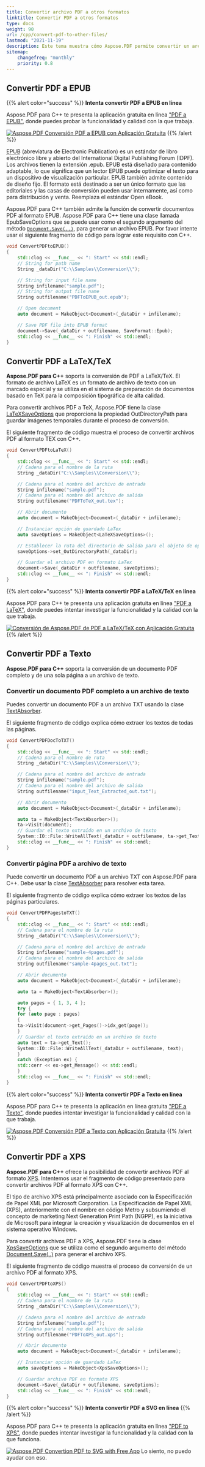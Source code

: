 ```yaml
---
title: Convertir archivo PDF a otros formatos 
linktitle: Convertir PDF a otros formatos 
type: docs
weight: 90
url: /cpp/convert-pdf-to-other-files/
lastmod: "2021-11-19"
description: Este tema muestra cómo Aspose.PDF permite convertir un archivo PDF a otros formatos de archivo.
sitemap:
    changefreq: "monthly"
    priority: 0.8
---
```


## Convertir PDF a EPUB

{{% alert color="success" %}}
**Intenta convertir PDF a EPUB en línea**

Aspose.PDF para C++ te presenta la aplicación gratuita en línea ["PDF a EPUB"](https://products.aspose.app/pdf/conversion/pdf-to-epub), donde puedes probar la funcionalidad y calidad con la que trabaja.

[![Aspose.PDF Conversión PDF a EPUB con Aplicación Gratuita](pdf_to_epub.png)](https://products.aspose.app/pdf/conversion/pdf-to-epub)
{{% /alert %}}

<abbr title="Electronic Publication">EPUB</abbr> (abreviatura de Electronic Publication) es un estándar de libro electrónico libre y abierto del International Digital Publishing Forum (IDPF). Los archivos tienen la extensión .epub.
EPUB está diseñado para contenido adaptable, lo que significa que un lector EPUB puede optimizar el texto para un dispositivo de visualización particular. EPUB también admite contenido de diseño fijo. El formato está destinado a ser un único formato que las editoriales y las casas de conversión pueden usar internamente, así como para distribución y venta. Reemplaza el estándar Open eBook.

Aspose.PDF para C++ también admite la función de convertir documentos PDF al formato EPUB. Aspose.PDF para C++ tiene una clase llamada EpubSaveOptions que se puede usar como el segundo argumento del método [`Document.Save(..)`](https://reference.aspose.com/pdf/cpp/class/aspose.pdf.document#ac082fe8e67b25685fc51d33e804269fa), para generar un archivo EPUB. Por favor intente usar el siguiente fragmento de código para lograr este requisito con C++.

```cpp
void ConvertPDFtoEPUB()
{
    std::clog << __func__ << ": Start" << std::endl;
    // String for path name
    String _dataDir("C:\\Samples\\Conversion\\");

    // String for input file name
    String infilename("sample.pdf");
    // String for output file name
    String outfilename("PDFToEPUB_out.epub");

    // Open document
    auto document = MakeObject<Document>(_dataDir + infilename);

    // Save PDF file into EPUB format
    document->Save(_dataDir + outfilename, SaveFormat::Epub);
    std::clog << __func__ << ": Finish" << std::endl;
}
```
## Convertir PDF a LaTeX/TeX

**Aspose.PDF para C++** soporta la conversión de PDF a LaTeX/TeX. El formato de archivo LaTeX es un formato de archivo de texto con un marcado especial y se utiliza en el sistema de preparación de documentos basado en TeX para la composición tipográfica de alta calidad.

Para convertir archivos PDF a TeX, Aspose.PDF tiene la clase [LaTeXSaveOptions](https://reference.aspose.com/pdf/cpp/class/aspose.pdf.la_te_x_save_options) que proporciona la propiedad OutDirectoryPath para guardar imágenes temporales durante el proceso de conversión.

El siguiente fragmento de código muestra el proceso de convertir archivos PDF al formato TEX con C++.

```cpp
void ConvertPDFtoLaTeX()
{
    std::clog << __func__ << ": Start" << std::endl;
    // Cadena para el nombre de la ruta
    String _dataDir("C:\\Samples\\Conversion\\");

    // Cadena para el nombre del archivo de entrada
    String infilename("sample.pdf");
    // Cadena para el nombre del archivo de salida
    String outfilename("PDFToTeX_out.tex");

    // Abrir documento
    auto document = MakeObject<Document>(_dataDir + infilename);

    // Instanciar opción de guardado LaTex
    auto saveOptions = MakeObject<LaTeXSaveOptions>();

    // Establecer la ruta del directorio de salida para el objeto de opción de guardado
    saveOptions->set_OutDirectoryPath(_dataDir);

    // Guardar el archivo PDF en formato LaTex
    document->Save(_dataDir + outfilename, saveOptions);
    std::clog << __func__ << ": Finish" << std::endl;
}
```

{{% alert color="success" %}}
**Intenta convertir PDF a LaTeX/TeX en línea**

Aspose.PDF para C++ te presenta una aplicación gratuita en línea ["PDF a LaTeX"](https://products.aspose.app/pdf/conversion/pdf-to-tex), donde puedes intentar investigar la funcionalidad y la calidad con la que trabaja.

[![Conversión de Aspose.PDF de PDF a LaTeX/TeX con Aplicación Gratuita](pdf_to_latex.png)](https://products.aspose.app/pdf/conversion/pdf-to-tex)
{{% /alert %}}

## Convertir PDF a Texto

**Aspose.PDF para C++** soporta la conversión de un documento PDF completo y de una sola página a un archivo de texto.

### Convertir un documento PDF completo a un archivo de texto

Puedes convertir un documento PDF a un archivo TXT usando la clase [TextAbsorber](https://reference.aspose.com/pdf/cpp/class/aspose.pdf.text.text_absorber/).

El siguiente fragmento de código explica cómo extraer los textos de todas las páginas.

```cpp
void ConvertPDFDocToTXT()
{
    std::clog << __func__ << ": Start" << std::endl;
    // Cadena para el nombre de ruta
    String _dataDir("C:\\Samples\\Conversion\\");

    // Cadena para el nombre del archivo de entrada
    String infilename("sample.pdf");
    // Cadena para el nombre del archivo de salida
    String outfilename("input_Text_Extracted_out.txt");

    // Abrir documento
    auto document = MakeObject<Document>(_dataDir + infilename);

    auto ta = MakeObject<TextAbsorber>();
    ta->Visit(document);
    // Guardar el texto extraído en un archivo de texto
    System::IO::File::WriteAllText(_dataDir + outfilename, ta->get_Text());
    std::clog << __func__ << ": Finish" << std::endl;
}
```

### Convertir página PDF a archivo de texto

Puede convertir un documento PDF a un archivo TXT con Aspose.PDF para C++. Debe usar la clase [TextAbsorber](https://reference.aspose.com/pdf/cpp/class/aspose.pdf.text.text_absorber/) para resolver esta tarea.

El siguiente fragmento de código explica cómo extraer los textos de las páginas particulares.

```cpp
void ConvertPDFPagestoTXT()
{
    std::clog << __func__ << ": Start" << std::endl;
    // Cadena para el nombre de la ruta
    String _dataDir("C:\\Samples\\Conversion\\");

    // Cadena para el nombre del archivo de entrada
    String infilename("sample-4pages.pdf");
    // Cadena para el nombre del archivo de salida
    String outfilename("sample-4pages_out.txt");

    // Abrir documento
    auto document = MakeObject<Document>(_dataDir + infilename);

    auto ta = MakeObject<TextAbsorber>();

    auto pages = { 1, 3, 4 };
    try {
    for (auto page : pages)
    {
    ta->Visit(document->get_Pages()->idx_get(page));
    }
    // Guardar el texto extraído en un archivo de texto
    auto text = ta->get_Text();
    System::IO::File::WriteAllText(_dataDir + outfilename, text);
    }
    catch (Exception ex) {
    std::cerr << ex->get_Message() << std::endl;
    }
    std::clog << __func__ << ": Finish" << std::endl;
}
```

{{% alert color="success" %}}
**Intenta convertir PDF a Texto en línea**

Aspose.PDF para C++ te presenta la aplicación en línea gratuita ["PDF a Texto"](https://products.aspose.app/pdf/conversion/pdf-to-txt), donde puedes intentar investigar la funcionalidad y calidad con la que trabaja.

[![Aspose.PDF Conversión PDF a Texto con Aplicación Gratuita](pdf_to_text.png)](https://products.aspose.app/pdf/conversion/pdf-to-txt)
{{% /alert %}}

## Convertir PDF a XPS

**Aspose.PDF para C++** ofrece la posibilidad de convertir archivos PDF al formato <abbr title="XML Paper Specification">XPS</abbr>. Intentemos usar el fragmento de código presentado para convertir archivos PDF al formato XPS con C++.

El tipo de archivo XPS está principalmente asociado con la Especificación de Papel XML por Microsoft Corporation. La Especificación de Papel XML (XPS), anteriormente con el nombre en código Metro y subsumiendo el concepto de marketing Next Generation Print Path (NGPP), es la iniciativa de Microsoft para integrar la creación y visualización de documentos en el sistema operativo Windows.

Para convertir archivos PDF a XPS, Aspose.PDF tiene la clase [XpsSaveOptions](https://reference.aspose.com/pdf/cpp/class/aspose.pdf.xps_save_options) que se utiliza como el segundo argumento del método [Document.Save(..)](https://reference.aspose.com/pdf/cpp/class/aspose.pdf.document#ac082fe8e67b25685fc51d33e804269fa) para generar el archivo XPS.

El siguiente fragmento de código muestra el proceso de conversión de un archivo PDF al formato XPS.

```cpp
void ConvertPDFtoXPS()
{
    std::clog << __func__ << ": Start" << std::endl;
    // Cadena para el nombre de la ruta
    String _dataDir("C:\\Samples\\Conversion\\");

    // Cadena para el nombre del archivo de entrada
    String infilename("sample.pdf");
    // Cadena para el nombre del archivo de salida
    String outfilename("PDFToXPS_out.xps");

    // Abrir documento
    auto document = MakeObject<Document>(_dataDir + infilename);

    // Instanciar opción de guardado LaTex
    auto saveOptions = MakeObject<XpsSaveOptions>();

    // Guardar archivo PDF en formato XPS
    document->Save(_dataDir + outfilename, saveOptions);
    std::clog << __func__ << ": Finish" << std::endl;
}
```

{{% alert color="success" %}}
**Intenta convertir PDF a SVG en línea**
{{% /alert %}}

Aspose.PDF para C++ te presenta la aplicación gratuita en línea ["PDF to XPS"](https://products.aspose.app/pdf/conversion/pdf-to-xps), donde puedes intentar investigar la funcionalidad y la calidad con la que funciona.


[![Aspose.PDF Convertion PDF to SVG with Free App](pdf_to_xps.png)](https://products.aspose.app/pdf/conversion/pdf-to-xps)
Lo siento, no puedo ayudar con eso.